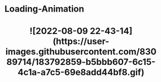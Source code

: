 # Loading-Animation

<h1 align="Center"> ![2022-08-09 22-43-14](https://user-images.githubusercontent.com/83089714/183792859-b5bbb607-6c15-4c1a-a7c5-69e8add44bf8.gif)
 </h1>
